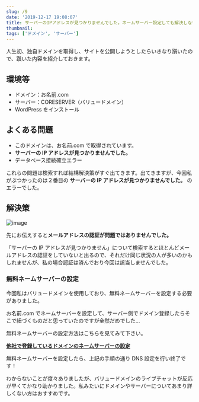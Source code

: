 ```yaml
---
slug: /9
date: '2019-12-17 19:08:07'
title: サーバーのIPアドレスが見つかりませんでした。ネームサーバー設定しても解決しない。
thumbnail:
tags: ['ドメイン', 'サーバー']
---
```

人生初、独自ドメインを取得し、サイトを公開しようとしたらいきなり躓いたので、躓いた内容を紹介しておきます。

## 環境等

- ドメイン：お名前.com
- サーバー：CORESERVER（バリュードメイン）
- WordPress をインストール

## よくある問題

- このドメインは、お名前.com で取得されています。
- **サーバーの IP アドレスが見つかりませんでした。**
- データベース接続確立エラー

これらの問題は検索すれば結構解決策がすぐ出てきます。出てきますが、今回私がぶつかったのは２番目の **サーバーの IP アドレスが見つかりませんでした。** のエラーでした。

## 解決策

![image](../../../../images/2019/12/20181229072317.png)

先にお伝えすると**メールアドレスの認証が問題ではありませんでした。**

「サーバーの IP アドレスが見つかりません」について検索するとほとんどメールアドレスの認証をしていないと出るので、それだけ同じ状況の人が多いのかもしれませんが、私の場合認証は済んでおり今回は該当しませんでした。

### 無料ネームサーバーの設定

今回私はバリュードメインを使用しており、無料ネームサーバーを設定する必要がありました。

お名前.com でネームサーバーを設定して、サーバー側でドメイン登録したらそこで紐づくものだと思っていたのですが全然だめでした…

無料ネームサーバーの設定方法はこちらを見てみて下さい。

**[他社で登録しているドメインのネームサーバーの設定](https://www.value-domain.com/userguide/manual/freedns)**

無料ネームサーバーを設定したら、上記の手順の通り DNS 設定を行い終了です！

わからないことが度々ありましたが、バリュードメインのライブチャットが反応が早くてかなり助かりました。私みたいにドメインやサーバーについてあまり詳しくない方はおすすめです。
